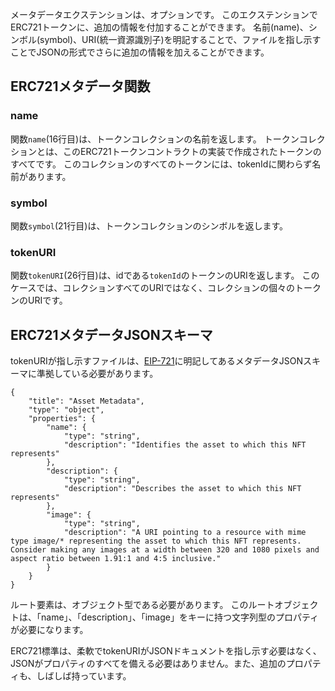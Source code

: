 メータデータエクステンションは、オプションです。 このエクステンションでERC721トークンに、追加の情報を付加することができます。 名前(name)、シンボル(symbol)、URI(統一資源識別子)を明記することで、ファイルを指し示すことでJSONの形式でさらに追加の情報を加えることができます。

## ERC721メタデータ関数

### name

関数`name`(16行目)は、トークンコレクションの名前を返します。 トークンコレクションとは、このERC721トークンコントラクトの実装で作成されたトークンのすべてです。 このコレクションのすべてのトークンには、tokenIdに関わらず名前があります。

### symbol

関数`symbol`(21行目)は、トークンコレクションのシンボルを返します。

### tokenURI

関数`tokenURI`(26行目)は、idである`tokenId`のトークンのURIを返します。 このケースでは、コレクションすべてのURIではなく、コレクションの個々のトークンのURIです。

## ERC721メタデータJSONスキーマ

tokenURIが指し示すファイルは、<a href="https://eips.ethereum.org/EIPS/eip-721#specification" target="_blank">EIP-721</a>に明記してあるメタデータJSONスキーマに準拠している必要があります。

```
{
    "title": "Asset Metadata",
    "type": "object",
    "properties": {
        "name": {
            "type": "string",
            "description": "Identifies the asset to which this NFT represents"
        },
        "description": {
            "type": "string",
            "description": "Describes the asset to which this NFT represents"
        },
        "image": {
            "type": "string",
            "description": "A URI pointing to a resource with mime type image/* representing the asset to which this NFT represents. Consider making any images at a width between 320 and 1080 pixels and aspect ratio between 1.91:1 and 4:5 inclusive."
        }
    }
}
```

ルート要素は、オブジェクト型である必要があります。 このルートオブジェクトは、「name」、「description」、「image」をキーに持つ文字列型のプロパティが必要になります。

ERC721標準は、柔軟でtokenURIがJSONドキュメントを指し示す必要はなく、JSONがプロパティのすべてを備える必要はありません。また、追加のプロパティも、しばしば持っています。